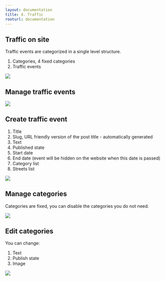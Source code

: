 ```yaml
---
layout: documentation
title: 4. Traffic
rooturl: documentation
---
```


## Traffic on site

Traffic events are categorized in a single level structure.

1. Categories, 4 fixed categories
2. Traffic events

![]({{site.url}}/images/documentation/traffic-site-articles.png)

## Manage traffic events

![]({{site.url}}/images/documentation/traffic-admin-articles.png)

## Create traffic event

1. Title
2. Slug, URL friendly version of the post title - automatically generated
3. Text
4. Published state
5. Start date
6. End date (event will be hidden on the website when this date is passed)
7. Category list
8. Streets list

![]({{site.url}}/images/documentation/traffic-admin-article.png)

## Manage categories

Categories are fixed, you can disable the categories you do not need.

![]({{site.url}}/images/documentation/traffic-admin-categories.png)

## Edit categories

You can change:

1. Text
2. Publish state
3. Image

![]({{site.url}}/images/documentation/traffic-admin-category.png)